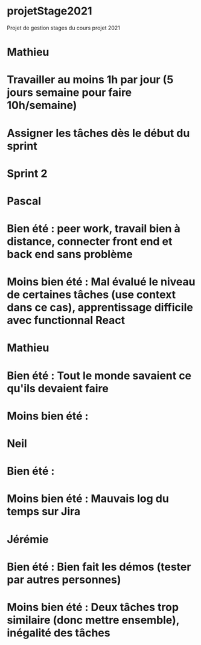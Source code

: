 # projetStage2021
Projet de gestion stages du cours projet 2021

# Mathieu
# Travailler au moins 1h par jour (5 jours semaine pour faire 10h/semaine)
# Assigner les tâches dès le début du sprint


# Sprint 2

# Pascal
# Bien été :  peer work, travail bien à distance, connecter front end et back end sans problème
# Moins bien été : Mal évalué le niveau de certaines tâches (use context dans ce cas), apprentissage difficile avec functionnal React

# Mathieu
# Bien été : Tout le monde savaient ce qu'ils devaient faire
# Moins bien été : 

# Neil
# Bien été : 
# Moins bien été : Mauvais log du temps sur Jira


# Jérémie
# Bien été : Bien fait les démos (tester par autres personnes)
# Moins bien été : Deux tâches trop similaire (donc mettre ensemble), inégalité des tâches
